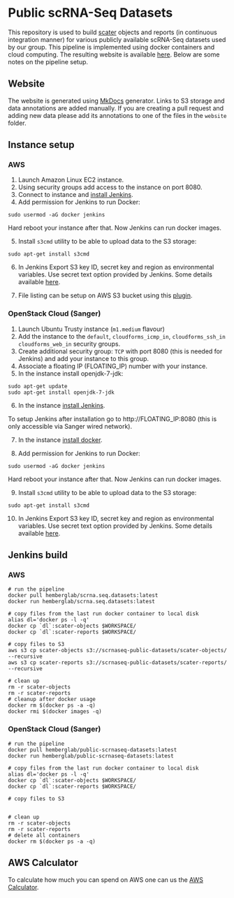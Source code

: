 # Public scRNA-Seq Datasets

This repository is used to build [scater](http://bioconductor.org/packages/scater/) objects and reports (in continuous integration manner) for various publicly available scRNA-Seq datasets used by our group. This pipeline is implemented using docker containers and cloud computing. The resulting website is available [here](https://hemberg-lab.github.io/scRNA.seq.datasets/). Below are some notes on the pipeline setup.

## Website

The website is generated using [MkDocs](http://www.mkdocs.org/) generator. Links to S3 storage and data annotations are added manually. If you are creating a pull request and adding new data please add its annotations to one of the files in the `website` folder.

## Instance setup

### AWS

1. Launch Amazon Linux EC2 instance.
2. Using security groups add access to the instance on port 8080.
3. Connect to instance and [install Jenkins](http://sanketdangi.com/post/62715793234/install-configure-jenkins-on-amazon-linux).
4. Add permission for Jenkins to run Docker:
```
sudo usermod -aG docker jenkins
```

Hard reboot your instance after that. Now Jenkins can run docker images.

5. Install `s3cmd` utility to be able to upload data to the S3 storage:
```
sudo apt-get install s3cmd
```

6. In Jenkins Export S3 key ID, secret key and region as environmental variables. Use secret text option provided by Jenkins. Some details available [here](http://serverfault.com/questions/724730/unable-to-use-aws-cli-in-jenkins-due-to-unable-to-locate-credentials-error).

7. File listing can be setup on AWS S3 bucket using this [plugin](https://github.com/rufuspollock/s3-bucket-listing).


### OpenStack Cloud (Sanger)

1. Launch Ubuntu Trusty instance (`m1.medium` flavour)
2. Add the instance to the `default`, `cloudforms_icmp_in`, `cloudforms_ssh_in` `cloudforms_web_in` security groups.
3. Create additional security group: `TCP` with port 8080 (this is needed for Jenkins) and add your instance to this group.
4. Associate a floating IP (FLOATING_IP) number with your instance.
5. In the instance install openjdk-7-jdk:
```
sudo apt-get update
sudo apt-get install openjdk-7-jdk
```
6. In the instance [install Jenkins](https://wiki.jenkins-ci.org/display/JENKINS/Installing+Jenkins+on+Ubuntu).

To setup Jenkins after installation go to http://FLOATING_IP:8080 (this is only accessible via Sanger wired network).

7. In the instance [install docker](https://docs.docker.com/engine/installation/linux/ubuntu/). 

8. Add permission for Jenkins to run Docker:
```
sudo usermod -aG docker jenkins
```

Hard reboot your instance after that. Now Jenkins can run docker images.

9. Install `s3cmd` utility to be able to upload data to the S3 storage:
```
sudo apt-get install s3cmd
```

10. In Jenkins Export S3 key ID, secret key and region as environmental variables. Use secret text option provided by Jenkins. Some details available [here](http://serverfault.com/questions/724730/unable-to-use-aws-cli-in-jenkins-due-to-unable-to-locate-credentials-error).

## Jenkins build

### AWS

```
# run the pipeline
docker pull hemberglab/scrna.seq.datasets:latest
docker run hemberglab/scrna.seq.datasets:latest

# copy files from the last run docker container to local disk
alias dl='docker ps -l -q'
docker cp `dl`:scater-objects $WORKSPACE/
docker cp `dl`:scater-reports $WORKSPACE/

# copy files to S3
aws s3 cp scater-objects s3://scrnaseq-public-datasets/scater-objects/ --recursive
aws s3 cp scater-reports s3://scrnaseq-public-datasets/scater-reports/ --recursive

# clean up
rm -r scater-objects
rm -r scater-reports
# cleanup after docker usage
docker rm $(docker ps -a -q)
docker rmi $(docker images -q)
```

### OpenStack Cloud (Sanger)

```
# run the pipeline
docker pull hemberglab/public-scrnaseq-datasets:latest
docker run hemberglab/public-scrnaseq-datasets:latest

# copy files from the last run docker container to local disk
alias dl='docker ps -l -q'
docker cp `dl`:scater-objects $WORKSPACE/
docker cp `dl`:scater-reports $WORKSPACE/

# copy files to S3


# clean up
rm -r scater-objects
rm -r scater-reports
# delete all containers
docker rm $(docker ps -a -q)
```

## AWS Calculator

To calculate how much you can spend on AWS one can us the [AWS Calculator](https://calculator.s3.amazonaws.com/index.html).

